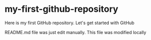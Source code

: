 # my-first-github-repository
Here is my first GitHub repository. Let's get started with GitHub

README.md file was just edit manually. This file was modified locally
